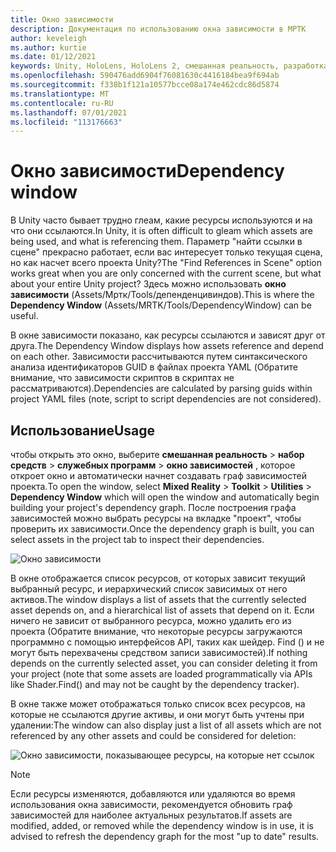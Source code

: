 ```yaml
---
title: Окно зависимости
description: Документация по использованию окна зависимости в МРТК
author: keveleigh
ms.author: kurtie
ms.date: 01/12/2021
keywords: Unity, HoloLens, HoloLens 2, смешанная реальность, разработка, MRTK
ms.openlocfilehash: 590476add6904f76081630c4416184bea9f694ab
ms.sourcegitcommit: f338b1f121a10577bcce08a174e462cdc86d5874
ms.translationtype: MT
ms.contentlocale: ru-RU
ms.lasthandoff: 07/01/2021
ms.locfileid: "113176663"
---
```

# <a name="dependency-window"></a><span data-ttu-id="60748-104">Окно зависимости</span><span class="sxs-lookup"><span data-stu-id="60748-104">Dependency window</span></span>

<span data-ttu-id="60748-105">В Unity часто бывает трудно глеам, какие ресурсы используются и на что они ссылаются.</span><span class="sxs-lookup"><span data-stu-id="60748-105">In Unity, it is often difficult to gleam which assets are being used, and what is referencing them.</span></span> <span data-ttu-id="60748-106">Параметр "найти ссылки в сцене" прекрасно работает, если вас интересует только текущая сцена, но как насчет всего проекта Unity?</span><span class="sxs-lookup"><span data-stu-id="60748-106">The "Find References in Scene" option works great when you are only concerned with the current scene, but what about your entire Unity project?</span></span> <span data-ttu-id="60748-107">Здесь можно использовать **окно зависимости** (Assets/Мртк/Tools/депенденцивиндов).</span><span class="sxs-lookup"><span data-stu-id="60748-107">This is where the **Dependency Window** (Assets/MRTK/Tools/DependencyWindow) can be useful.</span></span>

<span data-ttu-id="60748-108">В окне зависимости показано, как ресурсы ссылаются и зависят друг от друга.</span><span class="sxs-lookup"><span data-stu-id="60748-108">The Dependency Window displays how assets reference and depend on each other.</span></span> <span data-ttu-id="60748-109">Зависимости рассчитываются путем синтаксического анализа идентификаторов GUID в файлах проекта YAML (Обратите внимание, что зависимости скриптов в скриптах не рассматриваются).</span><span class="sxs-lookup"><span data-stu-id="60748-109">Dependencies are calculated by parsing guids within project YAML files (note, script to script dependencies are not considered).</span></span>

## <a name="usage"></a><span data-ttu-id="60748-110">Использование</span><span class="sxs-lookup"><span data-stu-id="60748-110">Usage</span></span>

<span data-ttu-id="60748-111">чтобы открыть это окно, выберите **смешанная реальность**  >  **набор средств**  >  **служебных программ**  >  **окно зависимостей** , которое откроет окно и автоматически начнет создавать граф зависимостей проекта.</span><span class="sxs-lookup"><span data-stu-id="60748-111">To open the window, select **Mixed Reality** > **Toolkit** > **Utilities** > **Dependency Window** which will open the window and automatically begin building your project's dependency graph.</span></span> <span data-ttu-id="60748-112">После построения графа зависимостей можно выбрать ресурсы на вкладке "проект", чтобы проверить их зависимости.</span><span class="sxs-lookup"><span data-stu-id="60748-112">Once the dependency graph is built, you can select assets in the project tab to inspect their dependencies.</span></span>

![Окно зависимости](../images/dependency-window/MRTK_Dependency_Window.png)

<span data-ttu-id="60748-114">В окне отображается список ресурсов, от которых зависит текущий выбранный ресурс, и иерархический список зависимых от него активов.</span><span class="sxs-lookup"><span data-stu-id="60748-114">The window displays a list of assets that the currently selected asset depends on, and a hierarchical list of assets that depend on it.</span></span> <span data-ttu-id="60748-115">Если ничего не зависит от выбранного ресурса, можно удалить его из проекта (Обратите внимание, что некоторые ресурсы загружаются программно с помощью интерфейсов API, таких как шейдер. Find () и не могут быть перехвачены средством записи зависимостей).</span><span class="sxs-lookup"><span data-stu-id="60748-115">If nothing depends on the currently selected asset, you can consider deleting it from your project (note that some assets are loaded programmatically via APIs like Shader.Find() and may not be caught by the dependency tracker).</span></span>

<span data-ttu-id="60748-116">В окне также может отображаться только список всех ресурсов, на которые не ссылаются другие активы, и они могут быть учтены при удалении:</span><span class="sxs-lookup"><span data-stu-id="60748-116">The window can also display just a list of all assets which are not referenced by any other assets and could be considered for deletion:</span></span>

![Окно зависимости, показывающее ресурсы, на которые нет ссылок](../images/dependency-window/MRTK_Dependency_Window_Unreferenced.png)

> [!NOTE]
> <span data-ttu-id="60748-118">Если ресурсы изменяются, добавляются или удаляются во время использования окна зависимости, рекомендуется обновить граф зависимостей для наиболее актуальных результатов.</span><span class="sxs-lookup"><span data-stu-id="60748-118">If assets are modified, added, or removed while the dependency window is in use, it is advised to refresh the dependency graph for the most "up to date" results.</span></span>
